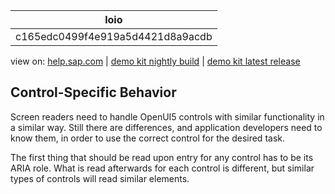 | loio |
| -----|
| c165edc0499f4e919a5d4421d8a9acdb |

<div id="loio">

view on: [help.sap.com](https://help.sap.com/viewer/DRAFT/3237636b137e43519a20ad5513c49ccb/latest/en-US/c165edc0499f4e919a5d4421d8a9acdb.html) | [demo kit nightly build](https://openui5nightly.hana.ondemand.com/#/topic/c165edc0499f4e919a5d4421d8a9acdb) | [demo kit latest release](https://openui5.hana.ondemand.com/#/topic/c165edc0499f4e919a5d4421d8a9acdb)</div>
<!-- loioc165edc0499f4e919a5d4421d8a9acdb -->

## Control-Specific Behavior

Screen readers need to handle OpenUI5 controls with similar functionality in a similar way. Still there are differences, and application developers need to know them, in order to use the correct control for the desired task.

The first thing that should be read upon entry for any control has to be its ARIA role. What is read afterwards for each control is different, but similar types of controls will read similar elements.

